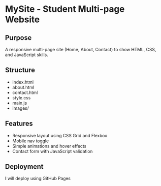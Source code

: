 # MySite - Student Multi-page Website

## Purpose
A responsive multi-page site (Home, About, Contact) to show HTML, CSS, and JavaScript skills.

## Structure
- index.html
- about.html
- contact.html
- style.css
- main.js
- images/

## Features
- Responsive layout using CSS Grid and Flexbox
- Mobile nav toggle
- Simple animations and hover effects
- Contact form with JavaScript validation

## Deployment
I will deploy using GitHub Pages

